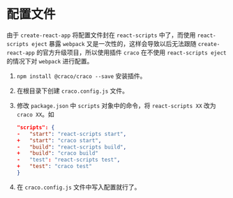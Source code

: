 # 配置文件

由于 `create-react-app` 将配置文件封在 `react-scripts` 中了，而使用 `react-scripts eject` 暴露 `webpack` 又是一次性的，这样会导致以后无法跟随 `create-react-app` 的官方升级项目，所以使用插件 `craco` 在不使用 `react-scripts eject` 的情况下对 `webpack` 进行配置。

1. `npm install @craco/craco --save` 安装插件。

2. 在根目录下创建 `craco.config.js` 文件。

3. 修改 `package.json` 中 `scripts` 对象中的命令，将 `react-scripts XX` 改为 `craco XX`。如

   ```json
   "scripts": {
   -   "start": "react-scripts start",
   +   "start": "craco start",
   -   "build": "react-scripts build",
   +   "build": "craco build"
   -   "test": "react-scripts test",
   +   "test": "craco test"
   }
   ```

4. 在 `craco.config.js` 文件中写入配置就行了。